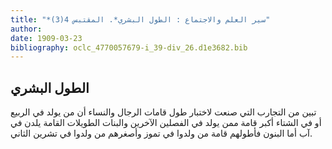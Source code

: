 ```yaml
---
title: "*سير العلم والاجتماع : الطول البشري*. المقتبس 4(3)"
author: 
date: 1909-03-23
bibliography: oclc_4770057679-i_39-div_26.d1e3682.bib
---
```




##  الطول البشري 


 تبين من التجارب التي صنعت لاختبار طول قامات الرجال والنساء أن من يولد في الربيع أو في الشتاء أكبر قامة ممن يولد في الفصلين الآخرين والبنات الطويلات القامة يلدن في آب أما البنون فأطولهم قامة من ولدوا في تموز وأصغرهم من ولدوا في تشرين الثاني. 
